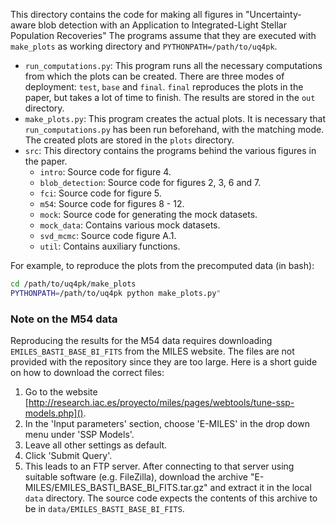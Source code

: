 This directory contains the code for making all figures in "Uncertainty-aware blob detection with an 
Application to Integrated-Light Stellar Population Recoveries"
The programs assume that they are executed with `make_plots` as working directory and `PYTHONPATH=/path/to/uq4pk`.

- `run_computations.py`: This program runs all the necessary computations from which 
  the plots can be created. There are three modes of deployment: `test`, `base` and `final`. 
`final` reproduces the plots in the paper, but takes a lot of time to finish. 
  The results are stored in the `out` directory.
- `make_plots.py`: This program creates the actual plots. It is necessary that `run_computations.py`
  has been run beforehand, with the matching mode. The created plots are stored in the `plots` directory.
- `src`: This directory contains the programs behind the various figures in the paper.
    - `intro`: Source code for figure 4.
    - `blob_detection`: Source code for figures 2, 3, 6 and 7.
    - `fci`: Source code for figure 5.
    - `m54`: Source code for figures 8 - 12.
    - `mock`: Source code for generating the mock datasets.
    - `mock_data`: Contains various mock datasets.
    - `svd_mcmc`: Source code figure A.1.
    - `util`: Contains auxiliary functions.

For example, to reproduce the plots from the precomputed data (in bash):
```bash
cd /path/to/uq4pk/make_plots
PYTHONPATH=/path/to/uq4pk python make_plots.py"
```


### Note on the M54 data

Reproducing the results for the M54 data requires downloading `EMILES_BASTI_BASE_BI_FITS` from
the MILES website. 
The files are not provided with the repository since they are too large. Here is a short guide on how to download
the correct files:

1. Go to the website [http://research.iac.es/proyecto/miles/pages/webtools/tune-ssp-models.php]().
2. In the 'Input parameters' section, choose 'E-MILES' in the drop down menu under 'SSP Models'.
3. Leave all other settings as default.
4. Click 'Submit Query'.
5. This leads to an FTP server. After connecting to that server using suitable software (e.g. FileZilla), 
download the archive "E-MILES/EMILES_BASTI_BASE_BI_FITS.tar.gz" and extract it in the local `data` directory.
The source code expects the contents of this archive to be in `data/EMILES_BASTI_BASE_BI_FITS`.
